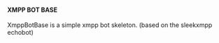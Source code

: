 #### XMPP BOT BASE

XmppBotBase is a simple xmpp bot skeleton. 
(based on the sleekxmpp echobot)

 
